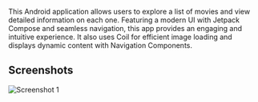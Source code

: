 This Android application allows users to explore a list of movies and view detailed information on each one. Featuring a modern UI with Jetpack Compose and seamless navigation, this app provides an engaging and intuitive experience. It also uses Coil for efficient image loading and displays dynamic content with Navigation Components.

## Screenshots

![Screenshot 1](./screenshots/screenshot1.png)
